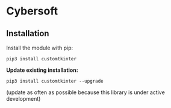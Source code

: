 # Cybersoft
## Installation
Install the module with pip:
```
pip3 install customtkinter
```
**Update existing installation:** 
```
pip3 install customtkinter --upgrade
```
(update as often as possible because this library is under active development)
